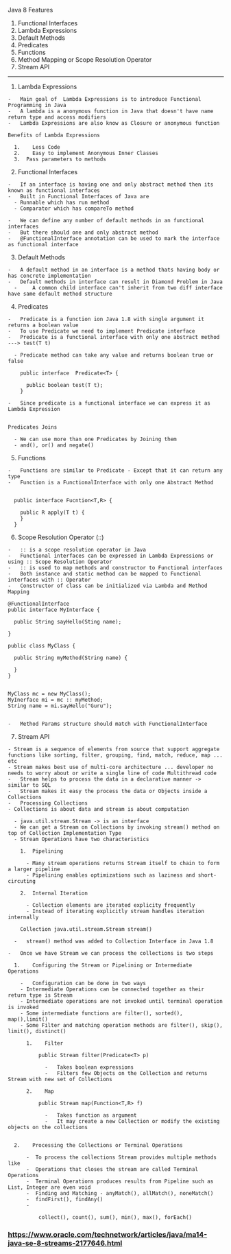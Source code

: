 
Java 8 Features

1. 	Functional Interfaces
2.	Lambda Expressions
3.	Default Methods
4.	Predicates
5.	Functions 
6.	Method Mapping or Scope Resolution Operator
7. 	Stream API
--------------------------

  1. 	Lambda Expressions

    -	Main goal of  Lambda Expressions is to introduce Functional Programming in Java
    -	A lambda is a anonymous function in Java that doesn't have name return type and access modifiers
    -	Lambda Expressions are also know as Closure or anonymous function

    Benefits of Lambda Expressions

      1.	Less Code
      2.	Easy to implement Anonymous Inner Classes
      3.  Pass parameters to methods 


  2.	Functional Interfaces

    -	If an interface is having one and only abstract method then its known as functional interfaces
    -	Built in Functional Interfaces of Java are 
      -	Runnable which has run method
      -	Comparator which has compareTo method

    - 	We can define any number of default methods in an functional interfaces
    -	But there should one and only abstract method
    -	@FunctionalInterface annotation can be used to mark the interface as functional interface

  3.	Default Methods

    -	A default method in an interface is a method thats having body or has concrete implementation
    -	Default methods in interface can result in Diamond Problem in Java
      - 	A common child interface can't inherit from two diff interface have same default method structure

  4. 	Predicates

    -	Predicate is a function ion Java 1.8 with single argument it returns a boolean value
    -	To use Predicate we need to implement Predicate interface 
    -	Predicate is a functional interface with only one abstract method ---> test(T t)

      -	Predicate method can take any value and returns boolean true or false

        public interface  Predicate<T> {

          public boolean test(T t);
        }

    -	Since predicate is a functional interface we can express it as Lambda Expression


    Predicates Joins

      -	We can use more than one Predicates by Joining them
      -	and(), or() and negate()


  5.	Functions

    -	Functions are similar to Predicate - Except that it can return any type 
    -	Function is a FunctionalInterface with only one Abstract Method


      public interface Fucntion<T,R> {

        public R apply(T t) {
        }
      }

  6.	Scope Resolution Operator (::)

    -	:: is a scope resolution operator in Java
    -	Functional interfaces can be expressed in Lambda Expressions or using :: Scope Resolution Operator
    -	:: is used to map methods and constructor to Functional interfaces
    -	Both instance and static method can be mapped to Functional interfaces with :: Operator
    - 	Constructor of class can be initialized via Lambda and Method Mapping

    @FunctionalInterface
    public interface MyInterface {

      public String sayHello(Sting name);

    }

    public class MyClass {

      public String myMethod(String name) {

      }
    }


    MyClass mc = new MyClass();
    MyInerface mi = mc :: myMethod;
    String name = mi.sayHello("Guru");


    -	Method Params structure should match with FunctionalInterface




  7. 	Stream API
  
  
    - Stream is a sequence of elements from source that support aggregate functions like sorting, filter, grouping, find, match, reduce, map ... etc
    - Stream makes best use of multi-core architecture ... developer no needs to worry about or write a single line of code Multithread code
    -	Stream helps to process the data in a declarative manner -> similar to SQL 
    -	Stream makes it easy the process the data or Objects inside a Collections
    -	Processing Collections
    - Collections is about data and stream is about computation

      -	java.util.stream.Stream -> is an interface
      -	We can get a Stream on Collections by invoking stream() method on top of Collection Implementation Type
      - Stream Operations have two characteristics
      
        1.  Pipelining 
        
          - Many stream operations returns Stream itself to chain to form a larger pipeline
          - Pipelining enables optimizations such as laziness and short-circuting
        
        2.  Internal Iteration
        
          - Collection elements are iterated explicity frequently
          - Instead of iterating explicitly stream handles iteration internally 

        Collection java.util.stream.Stream stream() 

      -   stream() method was added to Collection Interface in Java 1.8

    -	Once we have Stream we can process the collections is two steps

      1.	Configuring the Stream or Pipelining or Intermediate Operations
      
        -	Configuration can be done in two ways 
        - Intermediate Operations can be connected together as their return type is Stream
        - Intermediate operations are not invoked until terminal operation is invoked
        - Some intermediate functions are filter(), sorted(), map(),limit()
        - Some Filter and matching operation methods are filter(), skip(), limit(), distinct()

          1.	Filter

              public Stream filter(Predicate<T> p)

                -	Takes boolean expressions
                -	Filters few Objects on the Collection and returns Stream with new set of Collections

          2.	Map

              public Stream map(Function<T,R> f)

                -	Takes function as argument
                -	It may create a new Collection or modify the existing objects on the collections


      2.	Processing the Collections or Terminal Operations 

          -	 To process the collections Stream provides multiple methods like 
          -  Operations that closes the stream are called Terminal Operations
          -  Terminal Operations produces results from Pipeline such as List, Integer are even void
          -  Finding and Matching - anyMatch(), allMatch(), noneMatch()
          -  findFirst(), findAny()
          - 
  
              collect(), count(), sum(), min(), max(), forEach()
              
              
### https://www.oracle.com/technetwork/articles/java/ma14-java-se-8-streams-2177646.html              
